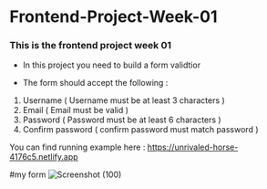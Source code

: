# Frontend-Project-Week-01

### This is the frontend project week 01

- In this project you need to build a form validtior 

- The form should accept the following :

1. Username ( Username must be at least 3 characters )
2. Email ( Email must be valid )
3. Password ( Password must be at least 6 characters )
4. Confirm password ( confirm password must match password )

You can find running example here : https://unrivaled-horse-4176c5.netlify.app

#my form 
![Screenshot (100)](https://user-images.githubusercontent.com/110352036/188333371-175c2b94-ef90-4645-9723-e310ca39da8d.png)
